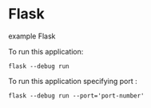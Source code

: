 # Flask

example Flask 

To run this application:

```
flask --debug run
```
To run this application specifying port : 
```
flask --debug run --port='port-number'
```
